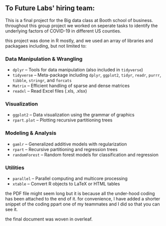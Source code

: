 ## To Future Labs' hiring team: 

This is a final project for the Big data class at Booth school of business. throughout this group project we worked on seperate tasks to identify the underlying factors of COVID-19 in different US counties. 

this project was done in R mostly, and we used an array of libraries and packagaes including, but not limited to:

### Data Manipulation & Wrangling
- `dplyr` – Tools for data manipulation (also included in `tidyverse`)
- `tidyverse` – Meta-package including `dplyr`, `ggplot2`, `tidyr`, `readr`, `purrr`, `tibble`, `stringr`, and `forcats`
- `Matrix` – Efficient handling of sparse and dense matrices
- `readxl` – Read Excel files (.xls, .xlsx)

### Visualization
- `ggplot2` – Data visualization using the grammar of graphics
- `rpart.plot` – Plotting recursive partitioning trees

### Modeling & Analysis
- `gamlr` – Generalized additive models with regularization
- `rpart` – Recursive partitioning and regression trees
- `randomForest` – Random forest models for classification and regression

### Utilities
- `parallel` – Parallel computing and multicore processing
- `xtable` – Convert R objects to LaTeX or HTML tables

the PDF file might seem long but it is because all the under-hood coding has been attached to the end of it. for convenience, I have added a shorter snippet of the coding ppart one of my teammates and I did so that you can see it. 

the final document was woven in overleaf. 
